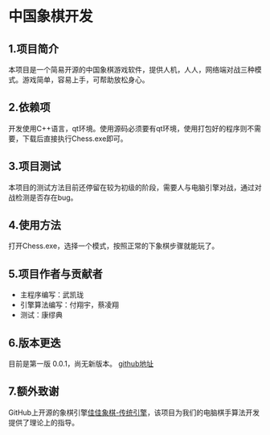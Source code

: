 # 中国象棋开发

## 1.项目简介

本项目是一个简易开源的中国象棋游戏软件，提供人机，人人，网络端对战三种模式。游戏简单，容易上手，可帮助放松身心。

## 2.依赖项

开发使用C++语言，qt环境。使用源码必须要有qt环境，使用打包好的程序则不需要，下载后直接执行Chess.exe即可。

## 3.项目测试

本项目的测试方法目前还停留在较为初级的阶段，需要人与电脑引擎对战，通过对战检测是否存在bug。

## 4.使用方法

打开Chess.exe，选择一个模式，按照正常的下象棋步骤就能玩了。

## 5.项目作者与贡献者
* 主程序编写：武凯珑
* 引擎算法编写：付翔宇，蔡凌翔
* 测试：康缪典

## 6.版本更迭
目前是第一版 0.0.1，尚无新版本。
[github地址](https://github.com/fxy314/ChineseChess)

## 7.额外致谢
GitHub上开源的象棋引擎[佳佳象棋-传统引擎](https://github.com/leedavid/NewGG)，该项目为我们的电脑棋手算法开发提供了理论上的指导。
